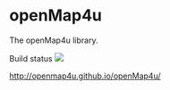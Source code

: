 openMap4u
=========

The openMap4u library.

Build status <img src="https://travis-ci.org/openMap4u/openMap4u.svg?branch=master"/>

http://openmap4u.github.io/openMap4u/
